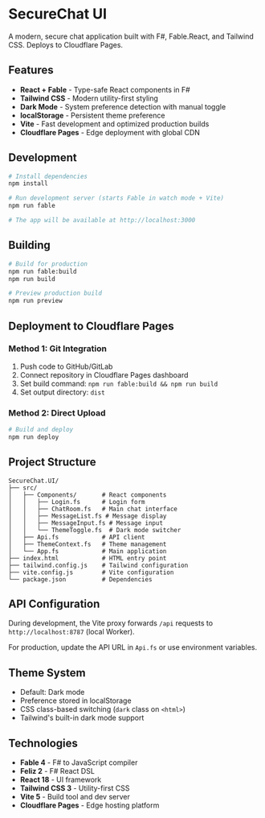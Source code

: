 # SecureChat UI

A modern, secure chat application built with F#, Fable.React, and Tailwind CSS. Deploys to Cloudflare Pages.

## Features

- **React + Fable** - Type-safe React components in F#
- **Tailwind CSS** - Modern utility-first styling
- **Dark Mode** - System preference detection with manual toggle
- **localStorage** - Persistent theme preference
- **Vite** - Fast development and optimized production builds
- **Cloudflare Pages** - Edge deployment with global CDN

## Development

```bash
# Install dependencies
npm install

# Run development server (starts Fable in watch mode + Vite)
npm run fable

# The app will be available at http://localhost:3000
```

## Building

```bash
# Build for production
npm run fable:build
npm run build

# Preview production build
npm run preview
```

## Deployment to Cloudflare Pages

### Method 1: Git Integration
1. Push code to GitHub/GitLab
2. Connect repository in Cloudflare Pages dashboard
3. Set build command: `npm run fable:build && npm run build`
4. Set output directory: `dist`

### Method 2: Direct Upload
```bash
# Build and deploy
npm run deploy
```

## Project Structure

```
SecureChat.UI/
├── src/
│   ├── Components/       # React components
│   │   ├── Login.fs      # Login form
│   │   ├── ChatRoom.fs   # Main chat interface
│   │   ├── MessageList.fs # Message display
│   │   ├── MessageInput.fs # Message input
│   │   └── ThemeToggle.fs  # Dark mode switcher
│   ├── Api.fs            # API client
│   ├── ThemeContext.fs   # Theme management
│   └── App.fs            # Main application
├── index.html            # HTML entry point
├── tailwind.config.js    # Tailwind configuration
├── vite.config.js        # Vite configuration
└── package.json          # Dependencies

```

## API Configuration

During development, the Vite proxy forwards `/api` requests to `http://localhost:8787` (local Worker).

For production, update the API URL in `Api.fs` or use environment variables.

## Theme System

- Default: Dark mode
- Preference stored in localStorage
- CSS class-based switching (`dark` class on `<html>`)
- Tailwind's built-in dark mode support

## Technologies

- **Fable 4** - F# to JavaScript compiler
- **Feliz 2** - F# React DSL
- **React 18** - UI framework
- **Tailwind CSS 3** - Utility-first CSS
- **Vite 5** - Build tool and dev server
- **Cloudflare Pages** - Edge hosting platform